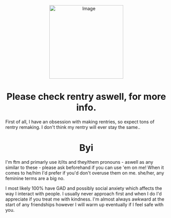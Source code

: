 <p align="center">
<img src="https://files.catbox.moe/fijbd8.jpg" alt="Image" width="230" height="230">

<h1 align="center">Please check rentry aswell, for more info. </h1>

First of all, I have an obsession with making rentries, so expect tons of rentry remaking. I don't think my rentry will ever stay the same.. 


 <h1 align="center">Byi</h1>

I'm ftm and primarly use it/its and they/them pronouns - aswell as any similar to these - please ask beforehand if you can use 'em on me! When it comes to he/him I'd prefer if you'd don't overuse them on me. she/her, any feminine terms are a big no.


I most likely 100% have GAD and possibly social anxiety which affects the way I interact with people. I usually never approach first and when I do I'd appreciate if you treat me with kindness. I'm almost always awkward at the start of any friendships however I will warm up eventually if I feel safe with you. 



